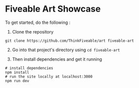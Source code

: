 # Fiveable Art Showcase

To get started, do the following :

1. Clone the repository

```shell
git clone https://github.com/ThinkFiveable/art fiveable-art
```

2. Go into that project's directory using `cd fiveable-art`

3. Then install dependencies and get it running

```shell
# install dependencies
npm install
# run the site locally at localhost:3000
npm run dev
```
